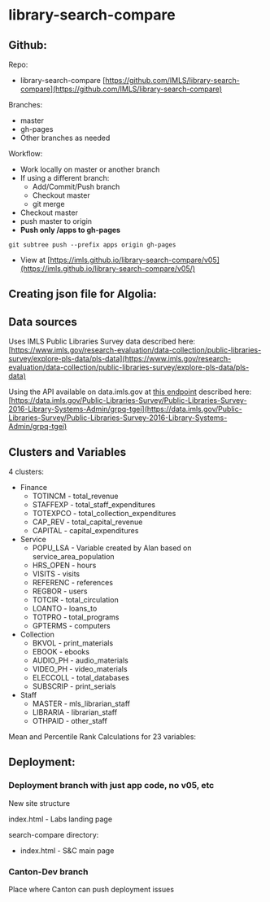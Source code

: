 # library-search-compare

## Github:

Repo: 
  - library-search-compare [https://github.com/IMLS/library-search-compare](https://github.com/IMLS/library-search-compare)  

Branches:
  - master
  - gh-pages
  - Other branches as needed  

Workflow:

  - Work locally on master or another branch  
  - If using a different branch:
    - Add/Commit/Push branch  
    - Checkout master  
    - git merge <branch-name>  
  - Checkout master  
  - push master to origin  
  - **Push only /apps to gh-pages**
  ```
  git subtree push --prefix apps origin gh-pages
  ```
  - View at 
    [https://imls.github.io/library-search-compare/v05](https://imls.github.io/library-search-compare/v05/)
## Creating json file for Algolia:

## Data sources
Uses IMLS Public Libraries Survey data described here:
[https://www.imls.gov/research-evaluation/data-collection/public-libraries-survey/explore-pls-data/pls-data](https://www.imls.gov/research-evaluation/data-collection/public-libraries-survey/explore-pls-data/pls-data)

Using the API available on data.imls.gov at [this endpoint](https://data.imls.gov/resource/yqs5-dnp6.json) described here:
[https://data.imls.gov/Public-Libraries-Survey/Public-Libraries-Survey-2016-Library-Systems-Admin/grpq-tgei](https://data.imls.gov/Public-Libraries-Survey/Public-Libraries-Survey-2016-Library-Systems-Admin/grpq-tgei)

## Clusters and Variables   

4 clusters:
  - Finance  
    - TOTINCM - total_revenue   
    - STAFFEXP - total_staff_expenditures   
    - TOTEXPCO - total_collection_expenditures   
    - CAP_REV - total_capital_revenue   
    - CAPITAL - capital_expenditures   
  - Service  
    - POPU_LSA  - Variable created by Alan based on service_area_population  
    - HRS_OPEN  - hours  
    - VISITS - visits
    - REFERENC - references  
    - REGBOR - users 
    - TOTCIR - total_circulation   
    - LOANTO - loans_to   
    - TOTPRO - total_programs   
    - GPTERMS - computers   
  - Collection  
    - BKVOL - print_materials   
    - EBOOK - ebooks   
    - AUDIO_PH - audio_materials   
    - VIDEO_PH - video_materials   
    - ELECCOLL - total_databases 
    - SUBSCRIP - print_serials   
  - Staff  
    - MASTER - mls_librarian_staff   
    - LIBRARIA - librarian_staff 
    - OTHPAID - other_staff  

Mean and Percentile Rank Calculations for 23 variables:  


## Deployment:

### Deployment branch with just app code, no v05, etc

New site structure

index.html - Labs landing page

search-compare directory:
  - index.html - S&C main page

### Canton-Dev branch 

Place where Canton can push deployment issues
